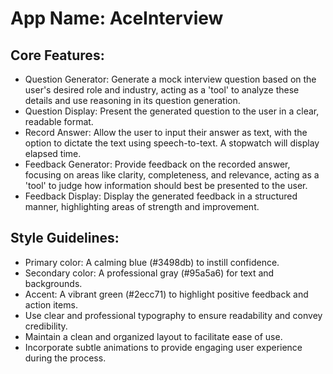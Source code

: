 # **App Name**: AceInterview

## Core Features:

- Question Generator: Generate a mock interview question based on the user's desired role and industry, acting as a 'tool' to analyze these details and use reasoning in its question generation.
- Question Display: Present the generated question to the user in a clear, readable format.
- Record Answer: Allow the user to input their answer as text, with the option to dictate the text using speech-to-text. A stopwatch will display elapsed time.
- Feedback Generator: Provide feedback on the recorded answer, focusing on areas like clarity, completeness, and relevance, acting as a 'tool' to judge how information should best be presented to the user.
- Feedback Display: Display the generated feedback in a structured manner, highlighting areas of strength and improvement.

## Style Guidelines:

- Primary color: A calming blue (#3498db) to instill confidence.
- Secondary color: A professional gray (#95a5a6) for text and backgrounds.
- Accent: A vibrant green (#2ecc71) to highlight positive feedback and action items.
- Use clear and professional typography to ensure readability and convey credibility.
- Maintain a clean and organized layout to facilitate ease of use.
- Incorporate subtle animations to provide engaging user experience during the process.
